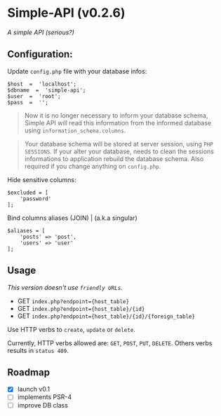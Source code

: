 # Simple-API (v0.2.6)
_A simple API (serious?)_

## Configuration:

Update `config.php` file with your database infos:
```
$host  =  'localhost';
$dbname  =  'simple-api';
$user  =  'root';
$pass  =  '';
```

> Now it is no longer necessary to inform your database schema, Simple API will read this information from the informed database using `information_schema.columns`.

> Your database schema will be stored at server session, using `PHP SESSIONS`. If your alter your database, needs to clean the sessions informations to application rebuild the database schema. Also required if you change anything on `config.php`.

Hide sensitive columns:
```
$excluded = [
    'password'
];
```

Bind columns aliases (JOIN) | (a.k.a singular)
```
$aliases = [
    'posts' => 'post',
    'users' => 'user'
];
```
## Usage

_This version doesn't use `friendly URLs`._

* GET `index.php?endpoint={host_table}`
* GET `index.php?endpoint={host_table}/{id}`
* GET `index.php?endpoint={host_table}/{id}/{foreign_table}`

Use HTTP verbs to `create`, `update` or `delete`.

Currently, HTTP verbs allowed are: `GET`, `POST`, `PUT`, `DELETE`.
Others verbs results in `status 409`.

## Roadmap
- [x] launch v0.1
- [ ] implements PSR-4
- [ ] improve DB class
